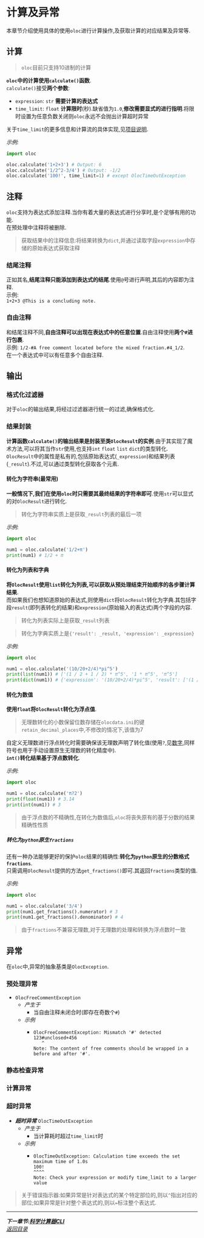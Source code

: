 # 计算及异常  

本章节介绍使用具体的使用`oloc`进行计算操作,及获取计算的对应结果及异常等. 

## 计算  

> `oloc`目前只支持10进制的计算  

**`oloc`中的计算使用`calculate()`函数**.  
`calculate()`接受**两个参数**:  

- `expression`: `str` **需要计算的表达式**  
- `time_limit`: `float` **计算限时**(秒).缺省值为`1.0`,**修改需要显式的进行指明**.将限时设置为任意负数关闭则`oloc`永远不会抛出计算超时异常  

关于`time_limit`的更多信息和计算流的具体实现,见[项目说明](../项目说明/项目说明梗概.md).  

*示例:*  

```python
import oloc

oloc.calculate('1+2+3') # Output: 6 
oloc.calculate('1/2^2-3/4') # Output: -1/2
oloc.calculate('100!', time_limit=1) # except OlocTimeOutException 
```

## 注释  
`oloc`支持为表达式添加注释.当你有着大量的表达式进行分享时,是个足够有用的功能.  
在预处理中注释将被删除.  

> 获取结果中的注释信息:将结果转换为`dict`,并通过读取字段`expression`中存储的原始表达式获取注释  

### 结尾注释  
正如其名,**结尾注释只能添加到表达式的结尾**.使用`@`号进行声明,其后的内容即为注释.  
示例:   
`1+2+3 @This is a concluding note.`  

### 自由注释  
和结尾注释不同,**自由注释可以出现在表达式中的任意位置**.自由注释使用**两个`#`进行包裹**.  
示例:
`1/2-#A free comment located before the mixed fraction.#4_1/2`.  
在一个表达式中可以有任意多个自由注释.  

## 输出  

### 格式化过滤器  

对于`oloc`的输出结果,将经过过滤器进行统一的过滤,确保格式化.  

### 结果封装  

**计算函数`calculate()`的输出结果是封装至类`OlocResult`的实例**.由于其实现了魔术方法,可以将其当作`str`使用,也支持`int` `float` `list` `dict`的类型转化.  
`OlocResult`中的属性是私有的,包括原始表达式(`_expression`)和结果列表(`_result`).不过,可以通过类型转化获取各个元素.    

#### 转化为字符串(最常用)  

**一般情况下,我们在使用`oloc`时只需要其最终结果的字符串即可**.使用`str`可以显式的对`OlocResult`进行转化.  
> 转化为字符串实质上是获取`_result`列表的最后一项  

*示例:*  
```python
import oloc

num1 = oloc.calculate('1/2+π')
print(num1) # 1/2 + π
```

#### 转化为列表和字典  

**将`OlocResult`使用`list`转化为列表,可以获取从预处理结束开始顺序的各步骤计算结果**.  
而如果我们也想知道原始的表达式,则使用`dict`将`OlocResult`转化为字典.其包括字段`result`(即列表转化的结果)和`expression`(原始输入的表达式)两个字段的内容.  

> 转化为列表实际上是获取`_result`列表  

> 转化为字典实质上是`{'result': _result, 'expression': _expression}`  

*示例:*  
```python
import oloc

num1 = oloc.calculate('(10/20+2/4)*pi^5')
print(list(num1)) # ['(1 / 2 + 1 / 2) * π^5', '1 * π^5', 'π^5']
print(dict(num1)) # {'expression': '(10/20+2/4)*pi^5', 'result': ['(1 / 2 + 1 / 2) * π^5', '1 * π^5', 'π^5']}
```

#### 转化为数值  

**使用`float`将`OlocResult`转化为浮点值**.   

> 无理数转化的小数保留位数存储在`olocdata.ini`的键`retain_decimal_places`中,不修改的情况下,该值为7  

自定义无理数进行浮点转化时需要确保该无理数声明了转化值(使用`?`,见[数字](数字.md),同样符号也用于手动设置原生无理数的转化精度中).  
**`int()`转化结果基于浮点数转化**.  

*示例:*  
```python
import oloc

num1 = oloc.calculate('π?2')
print(float(num1)) # 3.14
print(int(num1)) # 3
```  

> 由于浮点数的不精确性,在转化为数值后,`oloc`将丧失原有的基于分数的结果精确性性质  

##### 转化为`python`原生`fractions`  
还有一种办法能够更好的保护`oloc`结果的精确性:**转化为`python`原生的分数格式`fractions`**.  
只需调用`OlocResult`提供的方法`get_fractions()`即可.其返回`fractions`类型的值.  

*示例:*  
```python
import oloc

num1 = oloc.calculate('3/4')
print(num1.get_fractions().numerator) # 3
print(num1.get_fractions().denominator) # 4
```

> 由于`fractions`不兼容无理数,对于无理数的处理和转换为浮点数时一致  

## 异常  

在`oloc`中,异常的抽象基类是`OlocException`.  

### 预处理异常  

- `OlocFreeCommentException`  
    - *产生于*  
        - 当自由注释未闭合时(即存在奇数个`#`)  
    - *示例*
        - ```plaintext
          OlocFreeCommentException: Mismatch '#' detected
          123#unclosed+456
             ^
          Note: The content of free comments should be wrapped in a before and after '#'.
          ```

### 静态检查异常  

### 计算异常  

### 超时异常  

- ***超时异常*** `OlocTimeOutException`  
    - *产生于*  
        - 当计算耗时超过`time_limit`时  
    - *示例*  
        - ```plaintext
          OlocTimeOutException: Calculation time exceeds the set maximum time of 1.0s 
          100!
          ^^^^   
          Note: Check your expression or modify time_limit to a larger value  
          ```

> 关于错误指示器:如果异常是针对表达式的某个特定部位的,则以`^`指出对应的部位;如果异常是针对整个表达式的,则以`=`标注整个表达式.  

---  
***下一章节:[科学计算器CLI](科学计算器CLI.md)***  
*[返回目录](使用教程目录.md)*  
